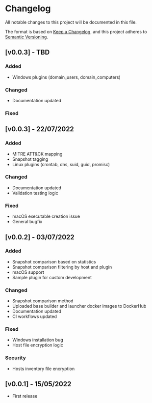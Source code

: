 # Changelog

All notable changes to this project will be documented in this file.

The format is based on [Keep a Changelog](https://keepachangelog.com/en/1.0.0/),
and this project adheres to [Semantic Versioning](https://semver.org/spec/v2.0.0.html).

## [v0.0.3] - TBD
### Added
- Windows plugins (domain_users, domain_computers)

### Changed
- Documentation updated

### Fixed


## [v0.0.3] - 22/07/2022
### Added
- MITRE ATT&CK mapping
- Snapshot tagging
- Linux plugins (crontab, dns, suid, guid, promisc)

### Changed
- Documentation updated
- Validation testing logic

### Fixed
- macOS executable creation issue
- General bugfix


## [v0.0.2] - 03/07/2022
### Added
- Snapshot comparison based on statistics
- Snapshot comparison filtering by host and plugin
- macOS support
- Sample plugin for custom development

### Changed
- Snapshot comparison method
- Uploaded base builder and launcher docker images to DockerHub
- Documentation updated
- CI workflows updated

### Fixed
- Windows installation bug
- Host file encryption logic

### Security
- Hosts inventory file encryption


## [v0.0.1] - 15/05/2022
- First release
